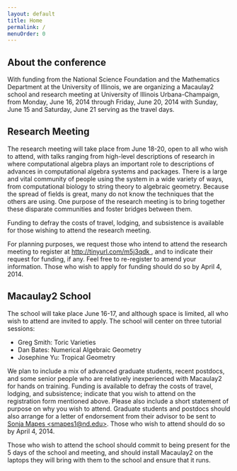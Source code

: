 ```yaml
---
layout: default
title: Home
permalink: /
menuOrder: 0
---
```


## About the conference

With funding from the National Science Foundation and the Mathematics Department
at the University of Illinois, we are organizing a
Macaulay2 school and research meeting at University of Illinois
Urbana-Champaign, from Monday, June 16, 2014 through Friday, June 20, 2014
with Sunday, June 15 and Saturday, June 21 serving as the travel days.  


## Research Meeting


The research meeting will take place from June 18-20, open to all who wish to
attend, with talks ranging from high-level descriptions of research in where
computational algebra plays an important role to descriptions of advances in
computational algebra systems and packages. There is a large and vital
community of people using the system in a wide variety of ways, from
computational biology to string theory to algebraic geometry. Because the
spread of fields is great, many do not know the techniques that the others are
using. One purpose of the research meeting is to bring together these disparate
communities and foster bridges between them.  



Funding to defray the costs of travel, lodging, and subsistence is available
for those wishing to attend the research meeting.



For planning purposes, we request those who intend to attend the research
meeting to register at [http://tinyurl.com/m5j3qdk ](http://tinyurl.com/m5j3qdk), 
and to indicate their request for funding, if any.  Feel free to re-register to 
amend your information.  Those who wish to apply for funding should do so by 
April 4, 2014.


<h2>Macaulay2 School</h2>


The school will take place June 16-17, and although space is limited, all who
wish to attend are invited to apply. The school will center on three tutorial
sessions:

* Greg Smith: Toric Varieties
* Dan Bates: Numerical Algebraic Geometry
* Josephine Yu: Tropical Geometry



We plan to include a mix of advanced graduate students, recent postdocs,
and some senior people who are relatively inexperienced with Macaulay2 for
hands on training.  Funding is available to defray the costs of travel,
lodging, and subsistence; indicate that you wish to attend on the
registration form mentioned above. Please also include a short statement of
purpose on why you wish to attend.  Graduate students and postdocs should
also arrange for a letter of endorsement from their advisor to be sent to
[Sonja Mapes &lt;smapes1@nd.edu&gt;](mailto:smapes1@nd.edu).  Those who wish to 
attend should do so by April 4, 2014.


Those who wish to attend the school should commit to being present for the 5
days of the school and meeting, and should install Macaulay2 on the laptops
they will bring with them to the school and ensure that it runs.
